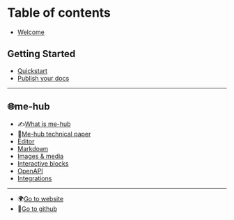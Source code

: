 # Table of contents

* [Welcome](README.md)

## Getting Started

* [Quickstart](getting-started/quickstart.md)
* [Publish your docs](getting-started/publish-your-docs.md)

***

## 🌐me-hub 

* ✍️[What is me-hub](docs/what-is-me-hub.md) 
* 📄[Me-hub technical paper](docs/technical_paper.md) 
* [Editor](basics/editor.md)
* [Markdown](basics/markdown.md)
* [Images & media](basics/images-and-media.md)
* [Interactive blocks](basics/interactive-blocks.md)
* [OpenAPI](basics/openapi.md)
* [Integrations](basics/integrations.md)

***

* 🌍[Go to website](https://www.mec.me/) 
* 🐙[Go to github](https://github.com/st-chain/) 

